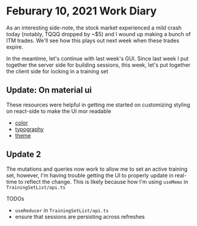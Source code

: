 # Feburary 10, 2021 Work Diary

As an interesting side-note, the stock market experienced a mild crash today (notably, TQQQ dropped by ~$5) and I wound up making a bunch of ITM trades. We'll see how this plays out next week when these trades expire.

In the meantime, let's continue with last week's GUI. Since last week I put together the server side for building sessions, this week, let's put together the client side for locking in a training set

## Update: On material ui

These resources were helpful in getting me started on customizing styling on react-side to make the UI mor readable

- [color](https://material-ui.com/customization/color/)
- [typography](https://material-ui.com/components/typography/#typography)
- [theme](https://material-ui.com/customization/globals/#default-props)

## Update 2

The mutations and queries now work to allow me to set an active training set, however, I'm having trouble getting the UI to properly update in real-time to reflect the change. This is likely because how I'm using `useMemo` in `TrainingSetList/api.ts`

TODOs
- `useReducer` in `TrainingSetList/api.ts`
- ensure that sessions are persisting across refreshes
